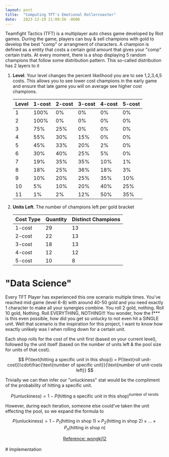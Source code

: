 ```yaml
---
layout: post
title:  "Computing TFT's Emotional Rollercoaster"
date:   2023-12-29 21:09:56 -0600
---
```


<script src="https://polyfill.io/v3/polyfill.min.js?features=es6"></script>
<script id="MathJax-script" async src="https://cdn.jsdelivr.net/npm/mathjax@3/es5/tex-mml-chtml.js"></script>   


Teamfight Tactics (TFT) is a multiplayer auto chess game developed by Riot games. During the game, players can buy & sell champions with gold to develop the best "comp" or arrangment of characters. A champion is defined as a entity that costs a certain gold amount that gives your "comp" certain traits. At every moment, there is a shop displaying 5 random champions that follow some distribution pattern. This so-called distribution has 2 layers to it
1. **Level**. Your level changes the percent likelihood you are to see 1,2,3,4,5 costs. This allows you to see lower cost champions in the early game and ensure that late game you will on average see higher cost champions.

    | Level | 1-cost | 2-cost | 3-cost | 4-cost | 5-cost |
    |-------|--------|--------|--------|--------|--------|
    | 1     | 100%   | 0%     | 0%     | 0%     | 0%     |
    | 2     | 100%   | 0%     | 0%     | 0%     | 0%     |
    | 3     | 75%    | 25%    | 0%     | 0%     | 0%     |
    | 4     | 55%    | 30%    | 15%    | 0%     | 0%     |
    | 5     | 45%    | 33%    | 20%    | 2%     | 0%     |
    | 6     | 30%    | 40%    | 25%    | 5%     | 0%     |
    | 7     | 19%    | 35%    | 35%    | 10%    | 1%     |
    | 8     | 18%    | 25%    | 36%    | 18%    | 3%     |
    | 9     | 10%    | 20%    | 25%    | 35%    | 10%    |
    | 10    | 5%     | 10%    | 20%    | 40%    | 25%    |
    | 11    | 1%     | 2%     | 12%    | 50%    | 35%    |

2. **Units Left**.  The number of champions left per gold bracket 

    | Cost Type | Quantity | Distinct Champions |
    |-----------|----------|------|
    | 1-cost    | 29       | 13   |
    | 2-cost    | 22       | 13   |
    | 3-cost    | 18       | 13   |
    | 4-cost    | 12       | 12   |
    | 5-cost    | 10       | 8    |

# "Data Science"
Every TFT Player has experienced this one scenario multiple times. You've reached mid game (level 6-8) with around 40-50 gold and you need exactly 1 character to make all your synergies combine. You roll 2 gold, nothing. Roll 10 gold, Nothing. Roll EVERYTHING, NOTHING!!! You wonder, how the f*** is this even possible, how did you get so unlucky to not even hit a SINGLE unit. Well that scenario is the inspiration for this project, I want to know how exactly unlikely was I when rolling down for a certain unit. 

Each shop rolls for the cost of the unit first (based on your current level), followed by the unit itself (based on the number of units left & the pool size for units of that cost).

$$
P(\text{hitting a specific unit in this shop}) = P(\text{roll unit-cost})\cdot\frac{\text{number of specific unit}}{\text{number of unit-costs left}}
$$

Trivially we can then infer our "unluckiness" stat would be the compliment of the probability of hitting a specific unit.

$$
P(\text{unluckiness}) =  1 - P(\text{hitting a specific unit in this shop})^\text{number of rerolls}
$$

However, during each iteration, someone else could've taken the unit effecting the pool, so we expand the formula to

$$
P(\text{unluckiness}) = 1 - P_1(\text{hitting in shop 1}) \times P_2(\text{hitting in shop 2}) \times \ldots \times P_n(\text{hitting in shop n})
$$ 

<center><a href="https://github.com/wongkj12/TFT-Rolling-Odds-Calculator/tree/main">Reference: wongkj12</a>

</center>

<br>
# Implementation 





